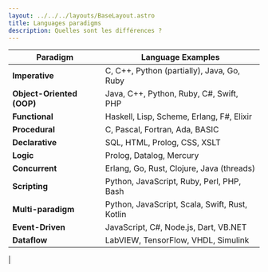 ```yaml
---
layout: ../../../layouts/BaseLayout.astro
title: Languages paradigms 
description: Quelles sont les différences ? 
---
```



| Paradigm               | Language Examples                                 |
|------------------------|---------------------------------------------------|
| **Imperative**          | C, C++, Python (partially), Java, Go, Ruby        |
| **Object-Oriented (OOP)**| Java, C++, Python, Ruby, C#, Swift, PHP          |
| **Functional**          | Haskell, Lisp, Scheme, Erlang, F#, Elixir         |
| **Procedural**          | C, Pascal, Fortran, Ada, BASIC                    |
| **Declarative**         | SQL, HTML, Prolog, CSS, XSLT                      |
| **Logic**               | Prolog, Datalog, Mercury                          |
| **Concurrent**          | Erlang, Go, Rust, Clojure, Java (threads)         |
| **Scripting**           | Python, JavaScript, Ruby, Perl, PHP, Bash         |
| **Multi-paradigm**      | Python, JavaScript, Scala, Swift, Rust, Kotlin    |
| **Event-Driven**        | JavaScript, C#, Node.js, Dart, VB.NET             |
| **Dataflow**            | LabVIEW, TensorFlow, VHDL, Simulink               |
|
